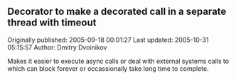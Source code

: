 ## Decorator to make a decorated call in a separate thread with timeout

Originally published: 2005-09-18 00:01:27
Last updated: 2005-10-31 05:15:57
Author: Dmitry Dvoinikov

Makes it easier to execute async calls or deal with external systems calls to which can block forever or occassionally take long time to complete.